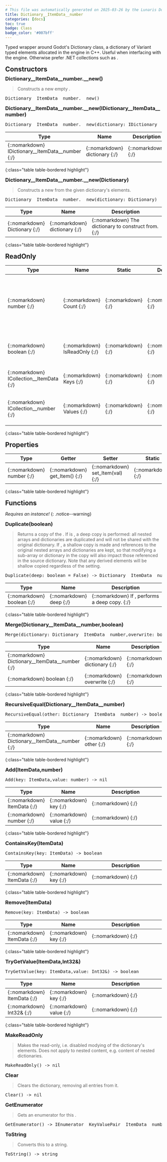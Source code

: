 ```yaml
---
# This file was automatically generated on 2025-03-26 by the Lunaris Documentation Generator
title: Dictionary__ItemData__number
categories: [docs]
toc: true
badge: Class
badge_color: '#007bff'
---
```

<style>
h2 {
    margin-top: 1rem;
    margin-bottom: 0.5rem;
    padding: 0;
}

h3 {
    margin-top: 0.25rem;
    margin-bottom: 0.25rem;
}

.notice--warning {
    margin-top: 0.25rem !important;
    margin-bottom: 1rem !important;
}
table {width: 100%; }
td {width: 1px; }
td:last-child {width: 100%; }
#main {max-width: 1500px !important;}
</style>
            
Typed wrapper around Godot's Dictionary class, a dictionary of Variant
            typed elements allocated in the engine in C++. Useful when
            interfacing with the engine. Otherwise prefer .NET collections
            such as .

## Constructors
### Dictionary__ItemData__number.__new()
> Constructs a new empty .
<div class ="highlighter-rouge">
<div class ="highlight">
<pre class ="highlight">
<span class='nf'>Dictionary__ItemData__number.__new</span>()
</pre>
</div>
</div>

### Dictionary__ItemData__number.__new(IDictionary__ItemData__number)
<div class ="highlighter-rouge">
<div class ="highlight">
<pre class ="highlight">
<span class='nf'>Dictionary__ItemData__number.__new</span>(<span class='o'>dictionary</span>: <span class='kt'>IDictionary__ItemData__number</span>)
</pre>
</div>
</div>

| Type | Name | Description
| --- | --- | --- |
| {::nomarkdown} <span class='kt'>IDictionary__ItemData__number</span> {:/} | {::nomarkdown} <span class='o'>dictionary</span> {:/} | {::nomarkdown} <span class='c'></span> {:/} |
{:class="table table-bordered highlight"}

### Dictionary__ItemData__number.__new(Dictionary)
> Constructs a new from the given dictionary's elements.
<div class ="highlighter-rouge">
<div class ="highlight">
<pre class ="highlight">
<span class='nf'>Dictionary__ItemData__number.__new</span>(<span class='o'>dictionary</span>: <span class='kt'>Dictionary</span>)
</pre>
</div>
</div>

| Type | Name | Description
| --- | --- | --- |
| {::nomarkdown} <span class='kt'>Dictionary</span> {:/} | {::nomarkdown} <span class='o'>dictionary</span> {:/} | {::nomarkdown} <span class='c'>The dictionary to construct from.</span> {:/} |
{:class="table table-bordered highlight"}

## ReadOnly

| Type | Name | Static | Default | Description |
| --- | --- | --- | --- | --- |
| {::nomarkdown} <span class='kt'>number</span> {:/} | {::nomarkdown} <span class='nf'>Count</span> {:/} | {::nomarkdown}   {:/} | {::nomarkdown}  {:/} | {::nomarkdown} <span class='c'>Returns the number of elements in this . This is also known as the size or length of the dictionary.</span> {:/} |
| {::nomarkdown} <span class='kt'>boolean</span> {:/} | {::nomarkdown} <span class='nf'>IsReadOnly</span> {:/} | {::nomarkdown}   {:/} | {::nomarkdown}  {:/} | {::nomarkdown} <span class='c'>Returns if the dictionary is read-only. See .</span> {:/} |
| {::nomarkdown} <span class='kt'>ICollection__ItemData</span> {:/} | {::nomarkdown} <span class='nf'>Keys</span> {:/} | {::nomarkdown}   {:/} | {::nomarkdown}  {:/} | {::nomarkdown} <span class='c'>Gets the collection of keys in this .</span> {:/} |
| {::nomarkdown} <span class='kt'>ICollection__number</span> {:/} | {::nomarkdown} <span class='nf'>Values</span> {:/} | {::nomarkdown}   {:/} | {::nomarkdown}  {:/} | {::nomarkdown} <span class='c'>Gets the collection of elements in this .</span> {:/} |
{:class="table table-bordered highlight"}

## Properties

| Type | Getter | Setter | Static | Default | Description |
| --- | --- | --- | --- | --- | --- |
| {::nomarkdown} <span class='kt'>number</span> {:/} | {::nomarkdown} <span class='nf'>get_Item</span>() {:/} | {::nomarkdown} <span class='nf'>set_Item</span>(<span class='o'>val</span>) {:/} | {::nomarkdown}   {:/} | {::nomarkdown}  {:/} | {::nomarkdown} <span class='c'></span> {:/} |
{:class="table table-bordered highlight"}

## Functions
*Requires an instance!*
{: .notice--warning}

### Duplicate(boolean)
> Returns a copy of the . If is , a deep copy is performed: all nested arrays and dictionaries are duplicated and will not be shared with the original dictionary. If , a shallow copy is made and references to the original nested arrays and dictionaries are kept, so that modifying a sub-array or dictionary in the copy will also impact those referenced in the source dictionary. Note that any derived elements will be shallow copied regardless of the setting.
<div class ="highlighter-rouge">
<div class ="highlight">
<pre class ="highlight">
<span class='nf'>Duplicate</span>(<span class='o'>deep</span>: <span class='kt'>boolean</span> = False) -> <span class='kt'>Dictionary__ItemData__number</span>
</pre>
</div>
</div>

| Type | Name | Description
| --- | --- | --- |
| {::nomarkdown} <span class='kt'>boolean</span> {:/} | {::nomarkdown} <span class='o'>deep</span> {:/} | {::nomarkdown} <span class='c'>If , performs a deep copy.</span> {:/} |
{:class="table table-bordered highlight"}

### Merge(Dictionary__ItemData__number,boolean)
<div class ="highlighter-rouge">
<div class ="highlight">
<pre class ="highlight">
<span class='nf'>Merge</span>(<span class='o'>dictionary</span>: <span class='kt'>Dictionary__ItemData__number</span>,<span class='o'>overwrite</span>: <span class='kt'>boolean</span> = False) -> <span class='kt'>nil</span>
</pre>
</div>
</div>

| Type | Name | Description
| --- | --- | --- |
| {::nomarkdown} <span class='kt'>Dictionary__ItemData__number</span> {:/} | {::nomarkdown} <span class='o'>dictionary</span> {:/} | {::nomarkdown} <span class='c'></span> {:/} |
| {::nomarkdown} <span class='kt'>boolean</span> {:/} | {::nomarkdown} <span class='o'>overwrite</span> {:/} | {::nomarkdown} <span class='c'></span> {:/} |
{:class="table table-bordered highlight"}

### RecursiveEqual(Dictionary__ItemData__number)
<div class ="highlighter-rouge">
<div class ="highlight">
<pre class ="highlight">
<span class='nf'>RecursiveEqual</span>(<span class='o'>other</span>: <span class='kt'>Dictionary__ItemData__number</span>) -> <span class='kt'>boolean</span>
</pre>
</div>
</div>

| Type | Name | Description
| --- | --- | --- |
| {::nomarkdown} <span class='kt'>Dictionary__ItemData__number</span> {:/} | {::nomarkdown} <span class='o'>other</span> {:/} | {::nomarkdown} <span class='c'></span> {:/} |
{:class="table table-bordered highlight"}

### Add(ItemData,number)
<div class ="highlighter-rouge">
<div class ="highlight">
<pre class ="highlight">
<span class='nf'>Add</span>(<span class='o'>key</span>: <span class='kt'>ItemData</span>,<span class='o'>value</span>: <span class='kt'>number</span>) -> <span class='kt'>nil</span>
</pre>
</div>
</div>

| Type | Name | Description
| --- | --- | --- |
| {::nomarkdown} <span class='kt'>ItemData</span> {:/} | {::nomarkdown} <span class='o'>key</span> {:/} | {::nomarkdown} <span class='c'></span> {:/} |
| {::nomarkdown} <span class='kt'>number</span> {:/} | {::nomarkdown} <span class='o'>value</span> {:/} | {::nomarkdown} <span class='c'></span> {:/} |
{:class="table table-bordered highlight"}

### ContainsKey(ItemData)
<div class ="highlighter-rouge">
<div class ="highlight">
<pre class ="highlight">
<span class='nf'>ContainsKey</span>(<span class='o'>key</span>: <span class='kt'>ItemData</span>) -> <span class='kt'>boolean</span>
</pre>
</div>
</div>

| Type | Name | Description
| --- | --- | --- |
| {::nomarkdown} <span class='kt'>ItemData</span> {:/} | {::nomarkdown} <span class='o'>key</span> {:/} | {::nomarkdown} <span class='c'></span> {:/} |
{:class="table table-bordered highlight"}

### Remove(ItemData)
<div class ="highlighter-rouge">
<div class ="highlight">
<pre class ="highlight">
<span class='nf'>Remove</span>(<span class='o'>key</span>: <span class='kt'>ItemData</span>) -> <span class='kt'>boolean</span>
</pre>
</div>
</div>

| Type | Name | Description
| --- | --- | --- |
| {::nomarkdown} <span class='kt'>ItemData</span> {:/} | {::nomarkdown} <span class='o'>key</span> {:/} | {::nomarkdown} <span class='c'></span> {:/} |
{:class="table table-bordered highlight"}

### TryGetValue(ItemData,Int32&)
<div class ="highlighter-rouge">
<div class ="highlight">
<pre class ="highlight">
<span class='nf'>TryGetValue</span>(<span class='o'>key</span>: <span class='kt'>ItemData</span>,<span class='o'>value</span>: <span class='kt'>Int32&</span>) -> <span class='kt'>boolean</span>
</pre>
</div>
</div>

| Type | Name | Description
| --- | --- | --- |
| {::nomarkdown} <span class='kt'>ItemData</span> {:/} | {::nomarkdown} <span class='o'>key</span> {:/} | {::nomarkdown} <span class='c'></span> {:/} |
| {::nomarkdown} <span class='kt'>Int32&</span> {:/} | {::nomarkdown} <span class='o'>value</span> {:/} | {::nomarkdown} <span class='c'></span> {:/} |
{:class="table table-bordered highlight"}

### MakeReadOnly
> Makes the read-only, i.e. disabled modying of the dictionary's elements. Does not apply to nested content, e.g. content of nested dictionaries.
<div class ="highlighter-rouge">
<div class ="highlight">
<pre class ="highlight">
<span class='nf'>MakeReadOnly</span>() -> <span class='kt'>nil</span>
</pre>
</div>
</div>

### Clear
> Clears the dictionary, removing all entries from it.
<div class ="highlighter-rouge">
<div class ="highlight">
<pre class ="highlight">
<span class='nf'>Clear</span>() -> <span class='kt'>nil</span>
</pre>
</div>
</div>

### GetEnumerator
> Gets an enumerator for this .
<div class ="highlighter-rouge">
<div class ="highlight">
<pre class ="highlight">
<span class='nf'>GetEnumerator</span>() -> <span class='kt'>IEnumerator__KeyValuePair__ItemData__number</span>
</pre>
</div>
</div>

### ToString
> Converts this to a string.
<div class ="highlighter-rouge">
<div class ="highlight">
<pre class ="highlight">
<span class='nf'>ToString</span>() -> <span class='kt'>string</span>
</pre>
</div>
</div>


